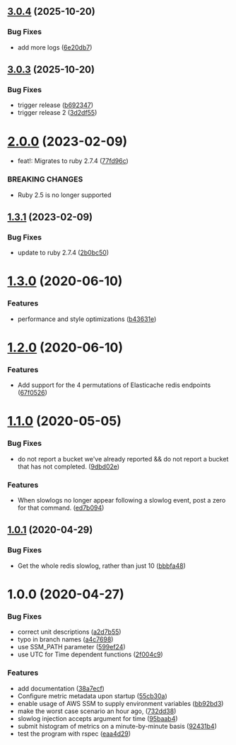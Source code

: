 ## [3.0.4](https://github.com/scribd/elasticache-slowlog-to-datadog/compare/v3.0.3...v3.0.4) (2025-10-20)


### Bug Fixes

* add more logs ([6e20db7](https://github.com/scribd/elasticache-slowlog-to-datadog/commit/6e20db7c496c5dcec60e003e90789a0887d9d3f8))

## [3.0.3](https://github.com/scribd/elasticache-slowlog-to-datadog/compare/v3.0.2...v3.0.3) (2025-10-20)


### Bug Fixes

* trigger release ([b692347](https://github.com/scribd/elasticache-slowlog-to-datadog/commit/b692347af0f0b52dd2aab4d95c8b6695ba43c251))
* trigger release 2 ([3d2df55](https://github.com/scribd/elasticache-slowlog-to-datadog/commit/3d2df55361171863e66a05bcff1b31d76cbdb944))

# [2.0.0](https://github.com/scribd/elasticache-slowlog-to-datadog/compare/v1.3.1...v2.0.0) (2023-02-09)


* feat!: Migrates to ruby 2.7.4 ([77fd96c](https://github.com/scribd/elasticache-slowlog-to-datadog/commit/77fd96c4821f97f602e730c64aff5e9719d3112a))


### BREAKING CHANGES

* Ruby 2.5 is no longer supported

## [1.3.1](https://github.com/scribd/elasticache-slowlog-to-datadog/compare/v1.3.0...v1.3.1) (2023-02-09)


### Bug Fixes

* update to ruby 2.7.4 ([2b0bc50](https://github.com/scribd/elasticache-slowlog-to-datadog/commit/2b0bc50b0267f10d2108bf4cd5cac3f933756291))

# [1.3.0](https://github.com/scribd/elasticache-slowlog-to-datadog/compare/v1.2.0...v1.3.0) (2020-06-10)


### Features

* performance and style optimizations ([b43631e](https://github.com/scribd/elasticache-slowlog-to-datadog/commit/b43631e75a0eb0c2e85fa064052515740c4f9f10))

# [1.2.0](https://github.com/scribd/elasticache-slowlog-to-datadog/compare/v1.1.0...v1.2.0) (2020-06-10)


### Features

* Add support for the 4 permutations of Elasticache redis endpoints ([67f0526](https://github.com/scribd/elasticache-slowlog-to-datadog/commit/67f0526e41b049ffcaee3b14689ae60a1e4cf7e8))

# [1.1.0](https://github.com/scribd/elasticache-slowlog-to-datadog/compare/v1.0.1...v1.1.0) (2020-05-05)


### Bug Fixes

* do not report a bucket we've already reported && do not report a bucket that has not completed. ([9dbd02e](https://github.com/scribd/elasticache-slowlog-to-datadog/commit/9dbd02eb64447ad00691ff498f5b44f56f4d43c6))


### Features

* When slowlogs no longer appear following a slowlog event, post a zero for that command. ([ed7b094](https://github.com/scribd/elasticache-slowlog-to-datadog/commit/ed7b0940d955c239e554ed69e7bd5f90cbe7f52a))

## [1.0.1](https://github.com/scribd/elasticache-slowlog-to-datadog/compare/v1.0.0...v1.0.1) (2020-04-29)


### Bug Fixes

* Get the whole redis slowlog, rather than just 10 ([bbbfa48](https://github.com/scribd/elasticache-slowlog-to-datadog/commit/bbbfa489f6f1a649b74a89f404db797823f202d8))

# 1.0.0 (2020-04-27)


### Bug Fixes

* correct unit descriptions ([a2d7b55](https://github.com/scribd/elasticache-slowlog-to-datadog/commit/a2d7b55a62b875bcc6b119434f77ae1ef927ba4f))
* typo in branch names ([a4c7698](https://github.com/scribd/elasticache-slowlog-to-datadog/commit/a4c7698e9b68624d26d922091d2b351be8f5a819))
* use SSM_PATH parameter ([599ef24](https://github.com/scribd/elasticache-slowlog-to-datadog/commit/599ef24195d37a97f4395e584899f3af90dad717))
* use UTC for Time dependent functions ([2f004c9](https://github.com/scribd/elasticache-slowlog-to-datadog/commit/2f004c9fa367f78ca51f4ee5612b82b6fe578017))


### Features

* add documentation ([38a7ecf](https://github.com/scribd/elasticache-slowlog-to-datadog/commit/38a7ecfef338462b15db540aac48d8aab10a1563))
* Configure metric metadata upon startup ([55cb30a](https://github.com/scribd/elasticache-slowlog-to-datadog/commit/55cb30a5df8c5a595c220a8abbec1169e9fb030c))
* enable usage of AWS SSM to supply environment variables ([bb92bd3](https://github.com/scribd/elasticache-slowlog-to-datadog/commit/bb92bd32a9c158dc75c0012b06cd6f7c3aea2f4c))
* make the worst case scenario an hour ago, ([732dd38](https://github.com/scribd/elasticache-slowlog-to-datadog/commit/732dd38feaca1aea5a3525b78682d21b9081bc01))
* slowlog injection accepts argument for time ([95baab4](https://github.com/scribd/elasticache-slowlog-to-datadog/commit/95baab4cdccde4468e3d9c7e2ee2ddcbfdad637a))
* submit histogram of metrics on a minute-by-minute basis ([92431b4](https://github.com/scribd/elasticache-slowlog-to-datadog/commit/92431b4ef22d89f078e9e64d4e63c719454095c7))
* test the program with rspec ([eaa4d29](https://github.com/scribd/elasticache-slowlog-to-datadog/commit/eaa4d29262a7d516b9e727da87d7ded864537782))
